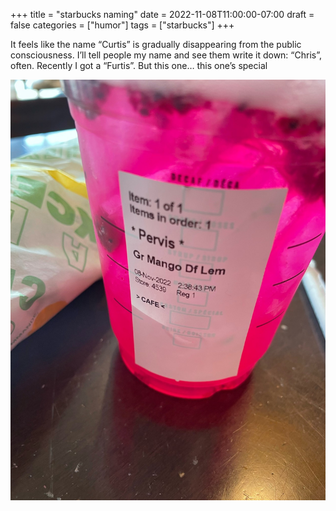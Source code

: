 +++
title = "starbucks naming"
date = 2022-11-08T11:00:00-07:00
draft = false
categories = ["humor"]
tags = ["starbucks"]
+++

It feels like the name “Curtis” is gradually disappearing from the public consciousness. I’ll tell people my name and see them write it down: “Chris”, often. Recently I got a “Furtis”. But this one… this one’s special

![](./pervis.png)